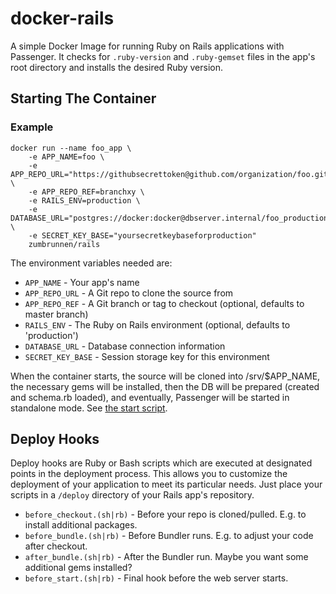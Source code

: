 docker-rails
============

A simple Docker Image for running Ruby on Rails applications with Passenger. It checks for `.ruby-version` and `.ruby-gemset` files in the app's root directory and installs the desired Ruby version.

## Starting The Container

### Example

```
docker run --name foo_app \
    -e APP_NAME=foo \
    -e APP_REPO_URL="https://githubsecrettoken@github.com/organization/foo.git" \
    -e APP_REPO_REF=branchxy \
    -e RAILS_ENV=production \
    -e DATABASE_URL="postgres://docker:docker@dbserver.internal/foo_production" \
    -e SECRET_KEY_BASE="yoursecretkeybaseforproduction"
    zumbrunnen/rails
```

The environment variables needed are:

 * `APP_NAME` - Your app's name
 * `APP_REPO_URL` - A Git repo to clone the source from
 * `APP_REPO_REF` - A Git branch or tag to checkout (optional, defaults to master branch)
 * `RAILS_ENV` - The Ruby on Rails environment (optional, defaults to 'production')
 * `DATABASE_URL` - Database connection information
 * `SECRET_KEY_BASE` - Session storage key for this environment

When the container starts, the source will be cloned into /srv/$APP_NAME, the necessary gems will be installed, then the DB will be prepared (created and schema.rb loaded), and eventually, Passenger will be started in standalone mode. See [the start script](../master/start_app).

## Deploy Hooks

Deploy hooks are Ruby or Bash scripts which are executed at designated points in the deployment process. This allows you to customize the deployment of your application to meet its particular needs. Just place your scripts in a `/deploy` directory of your Rails app's repository.

 * `before_checkout.(sh|rb)` - Before your repo is cloned/pulled. E.g. to install additional packages.
 * `before_bundle.(sh|rb)` - Before Bundler runs. E.g. to adjust your code after checkout.
 * `after_bundle.(sh|rb)` - After the Bundler run. Maybe you want some additional gems installed?
 * `before_start.(sh|rb)` - Final hook before the web server starts.
